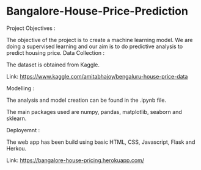 # Bangalore-House-Price-Prediction

Project Objectives :

The objective of the project is to create a machine learning model. We are doing a supervised learning and our aim is to do predictive analysis to predict housing price.
Data Collection :

The dataset is obtained from Kaggle.

Link: https://www.kaggle.com/amitabhajoy/bengaluru-house-price-data

Modelling :

The analysis and model creation can be found in the .ipynb file.

The main packages used are numpy, pandas, matplotlib, seaborn and sklearn.

Deployemnt :

The web app has been build using basic HTML, CSS, Javascript, Flask and Herkou.

Link: https://bangalore-house-pricing.herokuapp.com/
